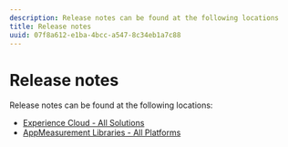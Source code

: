 ```yaml
---
description: Release notes can be found at the following locations 
title: Release notes
uuid: 07f8a612-e1ba-4bcc-a547-8c34eb1a7c88
---
```


# Release notes

Release notes can be found at the following locations:

* [Experience Cloud - All Solutions](https://marketing.adobe.com/resources/help/en_US/whatsnew/) 
* [AppMeasurement Libraries - All Platforms](https://marketing.adobe.com/resources/help/en_US/sc/appmeasurement/release/)

